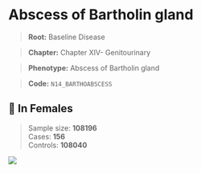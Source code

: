 # Abscess of Bartholin gland

> **Root:** Baseline Disease  

> **Chapter:** Chapter XIV- Genitourinary  

> **Phenotype:** Abscess of Bartholin gland  

> **Code:** `N14_BARTHOABSCESS`

## 👩 In Females  
> Sample size: **108196**  
> Cases: **156**  
> Controls: **108040**
<img src="/Disease/Figures/ALL/Baseline/N14_BARTHOABSCESS.png"/>
<CsvTable src="/public/Disease/Data/ALL/Baseline/LG_N14_BARTHOABSCESS.csv" label="🔍 View full results" />

